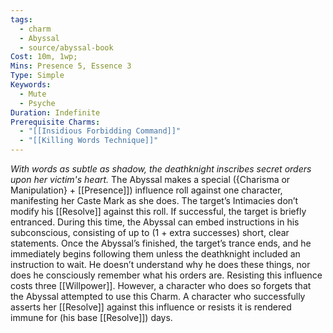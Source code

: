 ```yaml
---
tags:
  - charm
  - Abyssal
  - source/abyssal-book
Cost: 10m, 1wp; 
Mins: Presence 5, Essence 3
Type: Simple
Keywords:
  - Mute
  - Psyche
Duration: Indefinite
Prerequisite Charms:
  - "[[Insidious Forbidding Command]]"
  - "[[Killing Words Technique]]"
---
```

*With words as subtle as shadow, the deathknight inscribes secret orders upon her victim's heart.*
The Abyssal makes a special ({Charisma or Manipulation} + [[Presence]]) influence roll against one character, manifesting her Caste Mark as she does. The target’s Intimacies don’t modify his [[Resolve]] against this roll. If successful, the target is briefly entranced. During this time, the Abyssal can embed instructions in his subconscious, consisting of up to (1 + extra successes) short, clear statements.
Once the Abyssal’s finished, the target’s trance ends, and he immediately begins following them unless the deathknight included an instruction to wait. He doesn’t understand why he does these things, nor does he consciously remember what his orders are.
Resisting this influence costs three [[Willpower]]. However, a character who does so forgets that the Abyssal attempted to use this Charm. A character who successfully asserts her [[Resolve]] against this influence or resists it is rendered immune for (his base [[Resolve]]) days.